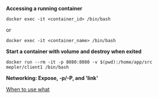 **Accessing a running container**

`docker exec -it <container_id> /bin/bash`

or

`docker exec -it <container_name> /bin/bash`

**Start a container with volume and destroy when exited**

`docker run --rm -it -p 8080:8080 -v $(pwd):/home/app/src mepler/client1 /bin/bash`

**Networking: Expose, -p/-P, and 'link'**

[When to use what](https://www.ctl.io/developers/blog/post/docker-networking-rules/)
